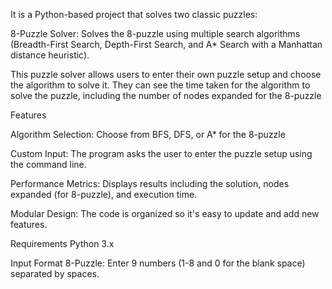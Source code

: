 <!-- @format -->

It is a Python-based project that solves two classic puzzles:

8-Puzzle Solver: Solves the 8-puzzle using multiple search algorithms (Breadth-First Search, Depth-First Search, and A\* Search with a Manhattan distance heuristic).

This puzzle solver allows users to enter their own puzzle setup and choose the algorithm to solve it. They can see the time taken for the algorithm to solve the puzzle, including the number of nodes expanded for the 8-puzzle

Features

Algorithm Selection: Choose from BFS, DFS, or A\* for the 8-puzzle

Custom Input: The program asks the user to enter the puzzle setup using the command line.

Performance Metrics: Displays results including the solution, nodes expanded (for 8-puzzle), and execution time.

Modular Design: The code is organized so it's easy to update and add new features.

Requirements
Python 3.x

Input Format
8-Puzzle: Enter 9 numbers (1-8 and 0 for the blank space) separated by spaces.
